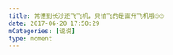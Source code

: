 ```yaml
---
title: 常德到长沙还飞飞机，只怕飞的是直升飞机哦🙄🙄
date: 2017-06-20 17:50:29
mCategories: [说说]
type: moment
---
```


<div id="pics-20170620175029"></div>

<script src="/lib/moment/pics.js"></script>
<script>
var data = [
    {"link": "2017-06-20_000000.jpeg", "type": "shuoshuo"}
];
picsRender(data, "pics-20170620175029");
</script>
